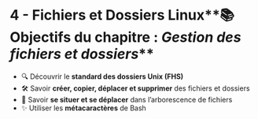 # 4 - Fichiers et Dossiers Linux**📚 Objectifs du chapitre : *Gestion des fichiers et dossiers***
- 🔍 Découvrir le **standard des dossiers Unix (FHS)**
- 🛠️ Savoir **créer, copier, déplacer et supprimer** des fichiers et dossiers
- 🧭 Savoir **se situer et se déplacer** dans l’arborescence de fichiers
- ✨ Utiliser les **métacaractères** de Bash
